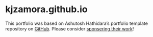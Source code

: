 # kjzamora.github.io

This portfolio was based on Ashutosh Hathidara’s portfolio template repository on [GitHub](https://github.com/ashutosh1919/masterPortfolio). Please consider [sponsering their work](https://github.com/sponsors/ashutosh1919)!
